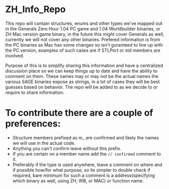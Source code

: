 # ZH_Info_Repo

This repo will contain structures, enums and other types we've mapped out in the Generals Zero Hour 1.04 PC game and 1.04 Worldbuilder binaries, or ZH Mac version game binary, in the future this might cover Generals as well, currently we will not cover any other binaries.
Prefered information is from the PC binaries as Mac has some changes so isn't guranteed to line up with the PC version, examples of such cases are if STLPort or std members are involved.

Purpose of this is to simplify sharing this information and have a centralized discussion place so we can keep things up to date and have the ability to comment on them. 
These names may or may not be the actual names the various SAGE binaries expose as strings, in a lot of cases they will be best guesses based on behavior. The repo will be added to as we decide to or require to share information.  

# To contribute there are a couple of preferences:

* Structure members prefixed as m_ are confirmed and likely the names we will use in the actual code.  
* Anything you can't confirm leave without this prefix.
* If you are certain on a member name add the `// confirmed` comment to it. 
* Preferably if the type is used anywhere, leave a comment on where and if possible how/for what purpose, so its simpler to double check if required, bare minimum for such a comment is a address(specifying which binary as well, using ZH, WB, or MAC) or function name.
